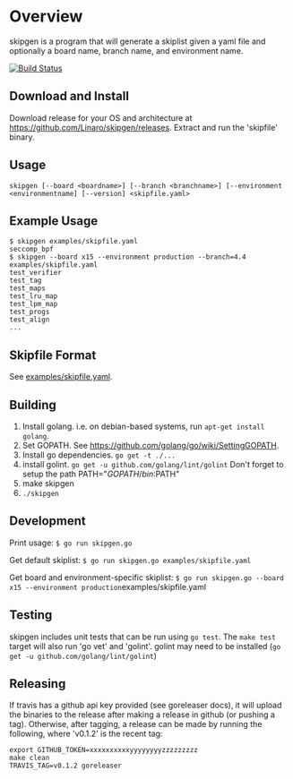 # Overview

skipgen is a program that will generate a skiplist given a yaml file and
optionally a board name, branch name, and environment name.

[![Build Status](https://travis-ci.org/Linaro/skipgen.svg?branch=master)](https://travis-ci.org/Linaro/skipgen)

## Download and Install

Download release for your OS and architecture at
https://github.com/Linaro/skipgen/releases. Extract and run the 'skipfile'
binary.

## Usage

    skipgen [--board <boardname>] [--branch <branchname>] [--environment <environmentname] [--version] <skipfile.yaml>

## Example Usage

    $ skipgen examples/skipfile.yaml
    seccomp_bpf
    $ skipgen --board x15 --environment production --branch=4.4 examples/skipfile.yaml
    test_verifier
    test_tag
    test_maps
    test_lru_map
    test_lpm_map
    test_progs
    test_align
    ...

## Skipfile Format

See [examples/skipfile.yaml](examples/skipfile.yaml).

## Building

1. Install golang. i.e. on debian-based systems, run `apt-get install golang`.
2. Set GOPATH. See https://github.com/golang/go/wiki/SettingGOPATH.
3. Install go dependencies. `go get -t ./...`
4. install golint. `go get -u github.com/golang/lint/golint`
   Don't forget to setup the path PATH="$GOPATH/bin:$PATH"
5. make skipgen
6. `./skipgen`

## Development

Print usage:
`$ go run skipgen.go`

Get default skiplist:
`$ go run skipgen.go examples/skipfile.yaml`

Get board and environment-specific skiplist:
`$ go run skipgen.go --board x15 --environment production`examples/skipfile.yaml

## Testing

skipgen includes unit tests that can be run using `go test`. The `make test`
target will also run 'go vet' and 'golint'. golint may need to be installed
(`go get -u github.com/golang/lint/golint`)

## Releasing

If travis has a github api key provided (see goreleaser docs), it will upload
the binaries to the release after making a release in github (or pushing a
tag). Otherwise, after tagging, a release can be made by running the following,
where 'v0.1.2' is the recent tag:

    export GITHUB_TOKEN=xxxxxxxxxxyyyyyyyyzzzzzzzzz
    make clean
    TRAVIS_TAG=v0.1.2 goreleaser
